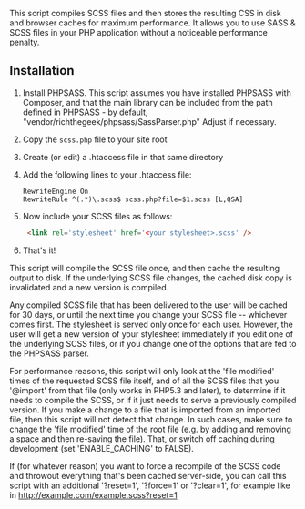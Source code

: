 This script compiles SCSS files and then stores the resulting CSS in disk
and browser caches for maximum performance. It allows you to use SASS & SCSS
files in your PHP application without a noticeable performance penalty.

Installation
------------
1. Install PHPSASS. This script assumes you have installed PHPSASS with
   Composer, and that the main library can be included from the path defined
   in PHPSASS - by default, "vendor/richthegeek/phpsass/SassParser.php"
   Adjust if necessary.

2. Copy the ```scss.php``` file to your site root

3. Create (or edit) a .htaccess file in that same directory

4. Add the following lines to your .htaccess file:
   ```
   RewriteEngine On
   RewriteRule ^(.*)\.scss$ scss.php?file=$1.scss [L,QSA]
   ```

5. Now include your SCSS files as follows:
   ```html 
    <link rel='stylesheet' href='<your stylesheet>.scss' />
    ```

6. That's it!

This script will compile the SCSS file once, and then cache the resulting
output to disk. If the underlying SCSS file changes, the cached disk copy
is invalidated and a new version is compiled.

Any compiled SCSS file that has been delivered to the user will be cached
for 30 days, or until the next time you change your SCSS file -- whichever
comes first. The stylesheet is served only once for each user.
However, the user will get a new version of your stylesheet immediately if
you edit one of the underlying SCSS files, or if you change one of the
options that are fed to the PHPSASS parser.

For performance reasons, this script will only look at the 'file modified'
times of the requested SCSS file itself, and of all the SCSS files that you
'@import' from that file (only works in PHP5.3 and later), to determine if 
it needs to compile the SCSS, or if it just needs to serve a previously 
compiled version. If you make a change to a file that is imported from an 
imported file, then this script will not detect that change. In such cases, 
make sure to change the 'file modified' time of the root file (e.g. by 
adding and removing a space and then re-saving the file). That, or switch 
off caching during development (set 'ENABLE_CACHING' to FALSE).

If (for whatever reason) you want to force a recompile of the SCSS code and
throwout everything that's been cached server-side, you can call this script
with an additional '?reset=1', '?force=1' or '?clear=1', for example like in 
http://example.com/example.scss?reset=1